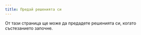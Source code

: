 ```yaml
---
title: Предай решенията си
---
```


От тази страница ще може да предадете решенията си, когато състезанието започне.